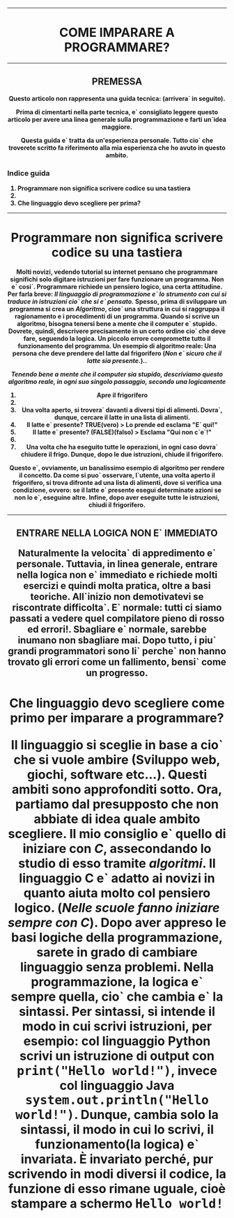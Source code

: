 <hr>
<h1 align="center">COME IMPARARE A PROGRAMMARE?</h1>

<hr>
<h2 align="center">PREMESSA</h2>
<p align="center"><b>Questo articolo non rappresenta una guida tecnica: (arrivera` in seguito).</b></p>
<p align="center"><b>Prima di cimentarti nella parte tecnica, e` consigliato leggere questo articolo per avere una linea generale sulla programmazione e farti un`idea maggiore.</b?</p>
<p align="center"><b>Questa guida e` tratta da un'esperienza personale. Tutto cio` che troverete scritto fa riferimento alla mia esperienza che ho avuto in questo ambito</b>. </p>

<h3>Indice guida</h3>
<ol>
<li>Programmare non significa scrivere codice su una tastiera <li>
<li> Che linguaggio devo scegliere per prima? </li>
</ol>

<hr>
<h1 align="center">Programmare non significa scrivere codice su una tastiera</h1>
<p align="center">Molti novizi, vedendo tutorial su internet pensano che programmare significhi solo digitare istruzioni per fare funzionare un programma. Non e` cosi`. Programmare richiede un pensiero logico, una certa attitudine. Per farla breve: <i>Il linguaggio di programmazione e` lo strumento con cui si traduce in istruzioni cio` che si e` pensato.</i> Spesso, prima di sviluppare un programma si crea un <i>Algoritmo</i>, cioe` una struttura in cui si raggruppa il ragionamento e i procedimenti di un programma. Quando si scrive un algoritmo, bisogna tenersi bene a mente che il computer e` stupido. Dovrete, quindi, descrivere precisamente in un certo ordine cio` che deve fare, seguendo la logica. Un piccolo errore compromette tutto il funzionamento del programma. <b>Un esempio di algoritmo reale: Una persona che deve prendere del latte dal frigorifero (<i>Non e` sicuro che il latte sia presente</i>.).</b>.</p>
<p align="center"><i>Tenendo bene a mente che il computer sia stupido, descriviamo questo algoritmo reale, in ogni suo singolo passaggio, secondo una logicamente</i></p>
<ol align="center">
<li>Apre il frigorifero<li>
<li>Una volta aperto, si trovera` davanti a diversi tipi di alimenti. Dovra`, dunque, <b>cercare</b> il latte in una <b>lista di alimenti</b>. </li>
<li> Il latte e` presente? <b>TRUE</b>(vero) > Lo prende ed esclama "E` qui!" </li>
<li> Il latte e` presente? <b>(FALSE)</b>(falso) > Esclama "Qui non c`e`!" <li>
<li> Una volta che ha eseguito tutte le operazioni, in ogni caso dovra` chiudere il frigo. Dunque, dopo le due istruzioni, chiude il frigorifero. </li>
</ol>
<p align="center"> Questo e`, ovviamente, un banalissimo esempio di algoritmo per rendere il concetto. Da come si puo` osservare, l`utente, una volta aperto il frigorifero, si trova difronte ad una <b>lista di alimenti</b>, dove si verifica <b>una condizione</b>, ovvero: se il latte e` presente esegui determinate azioni se non lo e`, eseguine altre. Infine, <b>dopo</b> aver eseguite tutte le istruzioni, chiudi il frigorifero. </p>
<hr>
<h2 align="center"><b>ENTRARE NELLA LOGICA NON E` IMMEDIATO</b>
<p align="center">Naturalmente la velocita` di appredimento e` personale. Tuttavia, in linea generale, entrare nella logica non e` immediato e richiede molti esercizi e quindi molta pratica, oltre a basi teoriche. All`inizio non demotivatevi se riscontrate difficolta`. E` normale: tutti ci siamo passati a vedere quel compilatore pieno di rosso ed errori!. Sbagliare e` normale, sarebbe inumano non sbagliare mai. Dopo tutto, i piu` grandi programmatori sono li` perche` non hanno trovato gli errori come un fallimento, bensi` come un progresso.</p
<hr>

<h1 align="center"> <b>Che linguaggio devo scegliere come primo per imparare a programmare?</b></p>
<p>Il linguaggio si sceglie in base a cio` che si vuole ambire (Sviluppo web, giochi, software etc...). Questi ambiti sono approfonditi sotto. Ora, partiamo dal presupposto che non abbiate di idea quale ambito scegliere. Il mio consiglio e` quello di iniziare con <i>C</i>, assecondando lo studio di esso tramite <i>algoritmi</i>. Il linguaggio <b>C</b> e` adatto ai novizi in quanto aiuta molto col pensiero logico. (<i>Nelle scuole fanno iniziare sempre con C</i>). Dopo aver appreso le basi logiche della programmazione, sarete in grado di cambiare linguaggio senza problemi. Nella programmazione, la logica e` sempre quella, cio` che cambia e` la sintassi. Per sintassi, si intende il modo in cui scrivi istruzioni, per esempio: col linguaggio <b>Python</b> scrivi un istruzione di output con <tt>print("Hello world!")</tt>, invece col linguaggio <b>Java</b> <tt>system.out.println("Hello world!")</tt>. Dunque, cambia solo la sintassi, il modo in cui lo scrivi, il funzionamento(<b>la logica</b>) e` <b> invariata</b>. È invariato perché, pur scrivendo in modi diversi il codice, la funzione di esso rimane uguale, cioè <b>stampare a schermo</b> <tt>Hello world!</tt> </b> </p>



 



